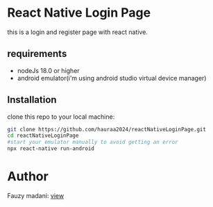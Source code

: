 # React Native Login Page
this is a login and register page with react native.

## requirements
- nodeJs 18.0 or higher
- android emulator(i'm using android studio virtual device manager)

## Installation
clone this repo to your local machine:
```bash
git clone https://github.com/hauraa2024/reactNativeLoginPage.git
cd reactNativeLoginPage
#start your emulator manually to avoid getting an error
npx react-native run-android
```

# Author
Fauzy madani: <a href="https://github.com/fauzymadani">view</a>
